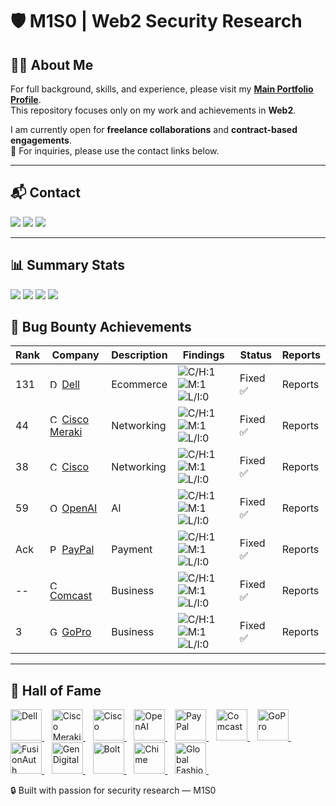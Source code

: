 # 🛡️ M1S0 | Web2 Security Research  

 
## 🧑‍💻 About Me

For full background, skills, and experience, please visit my **[Main Portfolio Profile](https://github.com/M1S0-0)**.  
This repository focuses only on my work and achievements in **Web2**.



I am currently open for **freelance collaborations** and **contract-based engagements**.  
📩 For inquiries, please use the contact links below.  

---

## 📬 Contact
<p>
  <a href="https://x.com/UnknownMnz"><img src="https://img.shields.io/badge/Twitter-@UnknownMnz-1DA1F2?style=flat-square&logo=x" /></a>
  <a href="https://www.linkedin.com/in/m1s0/"><img src="https://img.shields.io/badge/LinkedIn-M1S0-0A66C2?style=flat-square&logo=linkedin&logoColor=white" /></a>
  <a href="https://t.me/M1S0_MS"><img src="https://img.shields.io/badge/Telegram-@M1S0_MS-2CA5E0?style=flat-square&logo=telegram&logoColor=white" /></a>
</p>

---

## 📊 Summary Stats
<!-- Update these numbers as you go -->
<p>
  <img src="https://img.shields.io/badge/Reports-3-blue?style=flat-square" />
  <img src="https://img.shields.io/badge/Public-1-0ea5e9?style=flat-square" />
  <img src="https://img.shields.io/badge/Private-0-64748b?style=flat-square" />
  <img src="https://img.shields.io/badge/Critical%2FHigh-1-red?style=flat-square" />
</p>

## 📑 Bug Bounty Achievements  

| Rank | Company | Description  | Findings | Status | Reports |
|------|---------|-------------|----------|--------|----------|
| 131 | <img src="https://logos.bugcrowdusercontent.com/logos/c63e/8e43/7338d03a/f1e1e5bbb52c73c333a29b25feba8aae_1024px-Dell_Logo.svg.png" alt="Dell" width="15"/> [Dell](https://dell.com/) | Ecommerce  | ![C/H:1](https://img.shields.io/badge/C/H-1-red) ![M:1](https://img.shields.io/badge/M-5-orange) ![L/I:0](https://img.shields.io/badge/L/I-42-gray) | Fixed ✅ | Reports|
| 44 | <img src="https://logos.bugcrowdusercontent.com/logos/28f4/22c0/c172b7f6/83c52a802161900a5899365746e1dd14_logo.png" alt="Cisco Meraki" width="15"/> [Cisco Meraki](https://meraki.cisco.com/) | Networking  | ![C/H:1](https://img.shields.io/badge/C/H-1-red) ![M:1](https://img.shields.io/badge/M-1-orange) ![L/I:0](https://img.shields.io/badge/L/I-1-gray) | Fixed ✅ | Reports|
| 38 | <img src="https://logos.bugcrowdusercontent.com/logos/8d8f/5377/13d3917b/477d9c47c80f82293eef3a46f0593630_cisco.jpeg" alt="Cisco" width="15"/> [Cisco](https://cisco.com/) | Networking  | ![C/H:1](https://img.shields.io/badge/C/H-0-red) ![M:1](https://img.shields.io/badge/M-0-orange) ![L/I:0](https://img.shields.io/badge/L/I-1-gray) | Fixed ✅ | Reports|
| 59 | <img src="https://imgs.search.brave.com/C_tRam33duZGjvEbDFtLroyxW8AU0I5S7So-5cyCeD0/rs:fit:500:0:1:0/g:ce/aHR0cHM6Ly9pbWFn/ZXMuc2Vla2xvZ28u/Y29tL2xvZ28tcG5n/LzQ2LzEvb3BlbmFp/LWxvZ28tcG5nX3Nl/ZWtsb2dvLTQ2NTIx/OC5wbmc" alt="OpenAI" width="15"/> [OpenAI](https://openai.com/) | AI  | ![C/H:1](https://img.shields.io/badge/C/H-1-red) ![M:1](https://img.shields.io/badge/M-0-orange) ![L/I:0](https://img.shields.io/badge/L/I-1-gray) | Fixed ✅ | Reports|
| Ack | <img src="https://imgs.search.brave.com/CJMs-KdBfmbFw7icG21vmM2VydTIlBqdJGA85FJRbkM/rs:fit:500:0:1:0/g:ce/aHR0cHM6Ly90aHVt/YnMuZHJlYW1zdGlt/ZS5jb20vYi9wYXlw/YWwtbG9nby1wcmlu/dGVkLXBhcGVyLWNo/aXNpbmF1LW1vbGRv/dmEtc2VwdGVtYmVy/LWludGVybmV0LWJh/c2VkLWRpZ2l0YWwt/bW9uZXktdHJhbnNm/ZXItc2VydmljZS0x/MjgzNzM0ODcuanBn" alt="PayPal" width="15"/> [PayPal](https://www.paypal.com/) | Payment  | ![C/H:1](https://img.shields.io/badge/C/H-0-red) ![M:1](https://img.shields.io/badge/M-0-orange) ![L/I:0](https://img.shields.io/badge/L/I-1-gray) | Fixed ✅ | Reports|
| -- | <img src="https://logos.bugcrowdusercontent.com/logos/605d/97ab/be55d53b/3b8b67094243191dc0132258430846b4_comcast.jpeg" alt="Comcast" width="15"/> [Comcast](https://corporate.comcast.com/) | Business  | ![C/H:1](https://img.shields.io/badge/C/H-5-red) ![M:1](https://img.shields.io/badge/M-9-orange) ![L/I:0](https://img.shields.io/badge/L/I-49-gray) | Fixed ✅ | Reports|
| 3 | <img src="https://imgs.search.brave.com/OHkr2iklaWOlzZopZSMrbwjjbA7a_ZknVqOrWuL_i-c/rs:fit:500:0:1:0/g:ce/aHR0cHM6Ly9pbWFn/ZXMuc2Vla2xvZ28u/Y29tL2xvZ28tcG5n/LzE4LzEvZ29wcm8t/bG9nby1wbmdfc2Vl/a2xvZ28tMTgzNjEw/LnBuZw" alt="GoPro" width="15"/> [GoPro](https://gopro.com/en/us/) | Business  | ![C/H:1](https://img.shields.io/badge/C/H-1-red) ![M:1](https://img.shields.io/badge/M-0-orange) ![L/I:0](https://img.shields.io/badge/L/I-6-gray) | Fixed ✅ | Reports|

---

## 🏅 Hall of Fame  
<p align="left">
  <a href="https://www.dell.com/" title="Dell">
    <img src="https://logos.bugcrowdusercontent.com/logos/c63e/8e43/7338d03a/f1e1e5bbb52c73c333a29b25feba8aae_1024px-Dell_Logo.svg.png" alt="Dell" height="50" />
  </a>&nbsp;&nbsp;
  <a href="https://meraki.cisco.com/" title="Cisco Meraki">
    <img src="https://logos.bugcrowdusercontent.com/logos/28f4/22c0/c172b7f6/83c52a802161900a5899365746e1dd14_logo.png" alt="Cisco Meraki" height="50" />
  </a>&nbsp;&nbsp;
  <a href="https://www.cisco.com/" title="Cisco">
    <img src="https://logos.bugcrowdusercontent.com/logos/8d8f/5377/13d3917b/477d9c47c80f82293eef3a46f0593630_cisco.jpeg" alt="Cisco" height="50" />
  </a>&nbsp;&nbsp;
  <a href="https://openai.com/" title="OpenAI">
    <img src="https://imgs.search.brave.com/C_tRam33duZGjvEbDFtLroyxW8AU0I5S7So-5cyCeD0/rs:fit:500:0:1:0/g:ce/aHR0cHM6Ly9pbWFn/ZXMuc2Vla2xvZ28u/Y29tL2xvZ28tcG5n/LzQ2LzEvb3BlbmFp/LWxvZ28tcG5nX3Nl/ZWtsb2dvLTQ2NTIx/OC5wbmc" alt="OpenAI" height="50" />
  </a>&nbsp;&nbsp;
  <a href="https://www.paypal.com/" title="PayPal">
    <img src="https://imgs.search.brave.com/CJMs-KdBfmbFw7icG21vmM2VydTIlBqdJGA85FJRbkM/rs:fit:500:0:1:0/g:ce/aHR0cHM6Ly90aHVt/YnMuZHJlYW1zdGlt/ZS5jb20vYi9wYXlw/YWwtbG9nby1wcmlu/dGVkLXBhcGVyLWNo/aXNpbmF1LW1vbGRv/dmEtc2VwdGVtYmVy/LWludGVybmV0LWJh/c2VkLWRpZ2l0YWwt/bW9uZXktdHJhbnNm/ZXItc2VydmljZS0x/MjgzNzM0ODcuanBn" alt="PayPal" height="50" />
  </a>&nbsp;&nbsp;
  <a href="https://corporate.comcast.com/" title="Comcast">
    <img src="https://logos.bugcrowdusercontent.com/logos/605d/97ab/be55d53b/3b8b67094243191dc0132258430846b4_comcast.jpeg" alt="Comcast" height="50" />
  </a>&nbsp;&nbsp;
   <a href="https://gopro.com/en/us/" title="GoPro">
    <img src="https://imgs.search.brave.com/OHkr2iklaWOlzZopZSMrbwjjbA7a_ZknVqOrWuL_i-c/rs:fit:500:0:1:0/g:ce/aHR0cHM6Ly9pbWFn/ZXMuc2Vla2xvZ28u/Y29tL2xvZ28tcG5n/LzE4LzEvZ29wcm8t/bG9nby1wbmdfc2Vl/a2xvZ28tMTgzNjEw/LnBuZw" alt="GoPro" height="50" />
  </a>&nbsp;&nbsp;
  <a href="https://fusionauth.io/" title="FusionAuth">
    <img src="https://logos.bugcrowdusercontent.com/logos/430b/03e7/50fb5ac6/e8183ba5646ba042785f6c80935df247_fusionauth_logo.jpeg" alt="FusionAuth" height="50" />
  </a>&nbsp;&nbsp;
  <a href="https://www.gendigital.com/" title="Gen Digital">
    <img src="https://logos.bugcrowdusercontent.com/logos/fb78/5acf/6dfe076a/f07c667fbae2cb9f6e147309206096f8_1667840511785.jpeg" alt="Gen Digital" height="50" />
  </a>&nbsp;&nbsp;
    <a href="https://bolt.eu" title="Bolt">
    <img src="https://logos.bugcrowdusercontent.com/logos/85ef/fd9f/64b4d4aa/2f3c9daceaf3e373888382aec1151148_bolt.jpeg" alt="Bolt" height="50" />
  </a>&nbsp;&nbsp;
   <a href="https://www.chime.com/" title="Chime">
    <img src="https://logos.bugcrowdusercontent.com/logos/ab3b/361c/bd9cc487/9224892564269a0295542710ce8f7362_images.png" alt="Chime" height="50" />
  </a>&nbsp;&nbsp;
      <a href="https://global-fashion-group.com/" title="Global Fashion Group">
    <img src="https://logos.bugcrowdusercontent.com/logos/ab82/f209/e10cbcfd/22e0d74fa03ce78bbb1e3a8498a2be34_Screenshot_2020-07-16_at_17.24.58.png" alt="Global Fashion Group" height="50" />
  </a>&nbsp;&nbsp;


</p>

🔒 Built with passion for security research — M1S0


